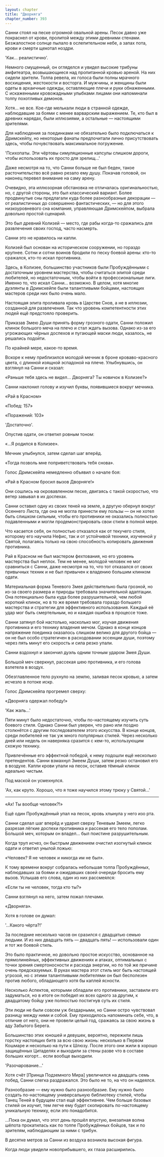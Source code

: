 ```yaml
---
layout: chapter
title: "Дворняга"
chapter_number: 393
---
```


Санни стоял на песке огромной овальной арены. Песок давно уже покраснел от крови, пролитой между этими древними стенами. Безжалостное солнце пылало в ослепительном небе, а запах пота, крови и смерти щекотал ноздри.

'Как... реалистично'.

Немного смущенный, он огляделся и увидел высокие трибуны амфитеатра, возвышающиеся над пропитанной кровью ареной. На них сидели зрители. Толпа ревела, их голоса были полны мрачного восхищения, жестокости и восторга. И мужчины, и женщины были одеты в архаичные одежды, оставляющие плечи и руки обнаженными. С искаженными кровожадными улыбками лицами они напоминали толпу похотливых демонов.

Хотя... не все. Кое-где мелькали люди в странной одежде, наблюдавшие за боями с менее варварским выражением. Те, кто был в древних нарядах, были иллюзиями, а остальные — настоящими зрителями.

Для наблюдения за поединками не обязательно было подключаться к Дримскейпу, но некоторые фанаты предпочитали лично присутствовать здесь, чтобы почувствовать максимальное погружение.

'Психопаты. Эти чёртовы симуляционные капсулы слишком дороги, чтобы использовать их просто для зрелищ...'

Даже несмотря на то, что Санни больше не был беден, такое расточительство всё равно резало ему душу. Покачав головой, он наконец перевел внимание на саму арену.

Очевидно, эта иллюзорная обстановка не отличалась оригинальностью, но, с другой стороны, это был классический вариант. Более продвинутые сны предлагали куда более разнообразные декорации — от реалистичных до совершенно фантастических, — но для этого низкоуровневого сна компания, управляющая Дримскейпом, выбрала довольно простой сценарий.

Это был древний Колизей — место, где рабы когда-то сражались для развлечения своих господ, часто насмерть.

Санни это не нравилось ни капли.

Колизей был основан на историческом сооружении, но гораздо крупнее. Сотни и сотни воинов бродили по песку боевой арены: кто-то сражался, кто-то искал противника.

Здесь, в Колизее, большинство участников были Пробуждёнными с достаточным уровнем мастерства, чтобы считаться элитой среди любителей, но недостаточным, чтобы войти в профессиональные лиги. Именно то, что искал Санни... возможно. В целом, хотя многие дуэлянты в Дримскейпе были талантливыми бойцами, настоящих мастеров среди них было очень мало.

Настоящая элита проливала кровь в Царстве Снов, а не в иллюзии, созданной для развлечения. Так что уровень компетентности этих людей ещё предстояло проверить.

Приказав Змею Души принять форму грозного одати, Санни положил клинок большого меча на плечо и стал ждать вызова. Однако из-за его угрожающих чёрных доспехов и пугающей маски люди, казалось, не решались подойти.

По крайней мере, какое-то время.

Вскоре к нему приблизился молодой мечник в броне кроваво-красного цвета, с длинной изящной эспадоной на плече. Улыбнувшись, он взглянул на Санни и сказал:

«Раньше тебя здесь не видел... Дворняга? Ты новичок в Колизее?»

Санни наклонил голову и изучил буквы, появившиеся вокруг мечника.

«Рай в Красном»

«Побед: 157»

«Поражений: 103»

'Достаточно'.

Опустив одати, он ответил ровным тоном:

«...Я родился в Колизее».

Мечник улыбнулся, затем сделал шаг вперёд.

«Тогда позволь мне поприветствовать тебя снова».

Голос Дримскейпа немедленно объявил о начале боя:

«Рай в Красном бросил вызов Дворняге!»

Они сошлись на окровавленном песке, двигаясь с такой скоростью, что ветер завывал в их доспехах.

Санни оставил одну из своих теней на земле, а другую обернул вокруг Осеннего Листа, где она не могла принести ему пользы — он не хотел быть слишком сильным, чтобы его противники не оказались полностью подавленными и могли продемонстрировать свои стили в полной мере.

Что касается себя, он полностью отказался как от текучего стиля, которому его научила Нефис, так и от устойчивой техники, изученной у Святой, полагаясь только на свою способность копировать движения противника.

Рай в Красном не был мастером фехтования, но его уровень мастерства был неплох. Тем не менее, молодой человек не мог сравниться с Санни, даже несмотря на то, что тот отказался от своих привычных техник и не был привычен к владению большим клинком одати.

Материальная форма Теневого Змея действительно была грозной, но из-за своего размера и природы требовала значительной адаптации. Она потенциально была куда более разрушительной, чем любой короткий клинок, но в то же время требовала гораздо большего мастерства и стратегии для эффективного использования. Каждый её удар мог быть смертельным, но и каждая ошибка в процессе тоже.

Санни затянул бой настолько, насколько мог, изучая движения противника и его технику владения мечом. Однако в конце концов напряжение поединка оказалось слишком велико для другого бойца — он не был особо стратегичен в расходовании эссенции души, поэтому через пять минут его скорость и сила резко упали.

Санни вздохнул и закончил дуэль одним точным ударом Змея Души.

Большой меч сверкнул, рассекая шею противника, и его голова взлетела в воздух.

Обезглавленное тело рухнуло на землю, заливая песок кровью, а затем исчезло в потоке искр.

Голос Дримскейпа прогремел сверху:

«Дворняга одержал победу!»

'Как жаль...'

Пяти минут было недостаточно, чтобы по-настоящему изучить суть боевого стиля. Однако Санни был уверен, что рано или поздно столкнётся с другим последователем этого искусства. В конце концов, среди любителей не так уж много популярных стилей. Через несколько дней или недель он наверняка сразится с кем-то, использующим схожую технику.

Привлечённые его эффектной победой, к нему подошли ещё несколько претендентов. Санни взмахнул Змеем Души, затем резко остановил его в воздухе. Капли крови упали на песок, оставив тёмный клинок идеально чистым.

Под маской он усмехнулся.

'Ах, как круто. Хорошо, что я тоже научился этому трюку у Святой...'

***

«Ах! Ты вообще человек?!»

Ещё один Пробуждённый упал на песок, кровь хлынула у него изо рта.

Санни сделал шаг вперёд и ударил сверху Теневым Змеем, легко разрезая лёгкие доспехи противника и рассекая его тело пополам. Большой меч, которым он владел... был поистине разрушительным.

Когда труп исчез, он быстрым движением очистил изогнутый клинок одати и ответил унылой ложью:

«Человек? Я не человек и никогда им не был».

К тому времени вокруг собралась небольшая толпа Пробуждённых, наблюдавших за боями и ожидавших своей очереди бросить ему вызов. Услышав его слова, один из них рассмеялся:

«Если ты не человек, тогда кто ты?»

Санни взглянул на него, затем пожал плечами.

«Дворняга».

Хотя в голове он думал:

'...Какого чёрта?!'

За последние несколько часов он сразился с двадцатью семью людьми. И из них двадцать пять — двадцать пять! — использовали один и тот же боевой стиль.

Это было практичное, но довольно простое искусство, основанное на прямолинейных, эффективных движениях и атаках, оптимальных с точки зрения смертоносности и расхода энергии, но по той же причине очень предсказуемых. В руках мастера этот стиль мог быть настоящей угрозой, но с этими талантливыми любителями он был бесполезен против любого, обладающего хотя бы каплей ясности.

Несколько Аспектов, которыми обладали его противники, заставили его задуматься, но в итоге он победил их всех одного за другим, к двадцатому бойцу уже полностью постигнув суть их стиля.

Эти люди не были совсем уж бездарными, но Санни остро чувствовал разницу между ними и собой. Ему приходилось напоминать себе, что, в отличие от него, они не провели целый год, сражаясь за свою жизнь в аду Забытого Берега.

Большинство этих юношей и девушек, вероятно, пережили лишь горстку настоящих битв за всю свою жизнь: несколько в Первом Кошмаре и несколько на пути к Шлюзу. После этого они жили в хорошо защищённых Цитаделях и выходили за стены разве что в составе больших когорт... если вообще выходили.

'Разочарование...'

Хотя счёт [Принца Подземного Мира] увеличился на двадцать семь побед, Санни слегка раздражался. Это было не то, на что он надеялся.

Разнообразие — ему нужно было разнообразие. Ему нужно было создать по-настоящему универсальную библиотеку стилей, чтобы Танец Теней в будущем стал ещё эффективнее. Чем больше базовых стилей он изучит, тем легче ему будет скопировать по-настоящему уникальную технику, если это понадобится.

...Пока он думал, что этот день прошёл впустую, внезапная волна шёпота прокатилась как по толпе Пробуждённых бойцов, так и по зрителям, наблюдающим за ними с трибун.

В десятке метров за Санни из воздуха возникла высокая фигура.

Когда люди увидели новоприбывшего, их глаза расширились.